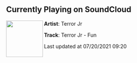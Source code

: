 ## Currently Playing on SoundCloud

[<img align="left" width="100" src="https://i1.sndcdn.com/artworks-i7RBdzZ1U2CHCqiN-Yq34sg-t500x500.jpg">](https://soundcloud.com/terrorjr/terror-jr-fun?in=terrorjr/sets/rancho_catastrophe)

**Artist**: Terror Jr 

**Track**: Terror Jr - Fun

Last updated at 07/20/2021 09:20
